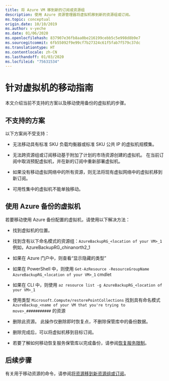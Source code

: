 ```yaml
---
title: 将 Azure VM 移到新的订阅或资源组
description: 使用 Azure 资源管理器将虚拟机移到新的资源组或订阅。
ms.topic: conceptual
origin.date: 10/10/2019
ms.author: v-yeche
ms.date: 01/06/2020
ms.openlocfilehash: 837907e36fb8aa0be216199cebb5c5e998d8b9e7
ms.sourcegitcommit: 6fb55092f9e99cf7b27324c61f5fab7f579c37dc
ms.translationtype: HT
ms.contentlocale: zh-CN
ms.lasthandoff: 01/03/2020
ms.locfileid: "75631534"
---
```

# <a name="move-guidance-for-virtual-machines"></a>针对虚拟机的移动指南

本文介绍当前不支持的方案以及移动使用备份的虚拟机的步骤。

## <a name="scenarios-not-supported"></a>不支持的方案

以下方案尚不受支持：

<!--Not Available on Availability Zones-->

* 无法移动具有标准 SKU 负载均衡器或标准 SKU 公共 IP 的虚拟机规模集。
* 无法跨资源组或订阅移动基于附加了计划的市场资源创建的虚拟机。 在当前订阅中取消预配虚拟机，并在新的订阅中重新部署虚拟机。
* 如果没有移动虚拟网络中的所有资源，则无法将现有虚拟网络中的虚拟机移到新订阅。
    
    <!--MOONCAKE: Not Available on Low priority-->
    
* 可用性集中的虚拟机不能单独移动。

## <a name="virtual-machines-with-azure-backup"></a>使用 Azure 备份的虚拟机

若要移动使用 Azure 备份配置的虚拟机，请使用以下解决方法：

* 找到虚拟机的位置。
* 找到含有以下命名模式的资源组：`AzureBackupRG_<location of your VM>_1` 例如，AzureBackupRG_chinanorth2_1
* 如果在 Azure 门户中，则查看“显示隐藏的类型”
* 如果在 PowerShell 中，则使用 `Get-AzResource -ResourceGroupName AzureBackupRG_<location of your VM>_1` cmdlet
* 如果在 CLI 中，则使用 `az resource list -g AzureBackupRG_<location of your VM>_1`
* 使用类型 `Microsoft.Compute/restorePointCollections` 找到具有命名模式 `AzureBackup_<name of your VM that you're trying to move>_###########` 的资源
* 删除此资源。 此操作仅删除即时恢复点，不删除保管库中的备份数据。
* 删除完成后，可以将虚拟机移到目标订阅。

    <!--MOONCAKE: CUSTOMIZED ON Not Available on  You can move the vault and virtual machine to the target subscription. After the move, you can continue backups with no loss in data.-->

* 若要了解如何移动恢复服务保管库以完成备份，请参阅[恢复服务限制](../../../backup/backup-azure-move-recovery-services-vault.md?toc=/azure-resource-manager/toc.json)。

## <a name="next-steps"></a>后续步骤

有关用于移动资源的命令，请参阅[将资源移到新资源组或订阅](../move-resource-group-and-subscription.md)。

<!-- Update_Description: update meta properties, wording update, update link -->
